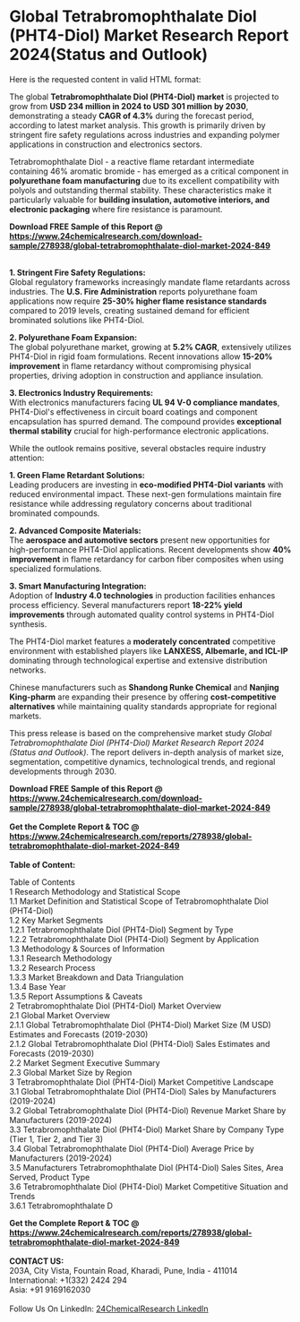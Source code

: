 <h1>Global Tetrabromophthalate Diol (PHT4-Diol) Market Research Report 2024(Status and Outlook)</h1><p>Here is the requested content in valid HTML format:


</p><p>The global <strong>Tetrabromophthalate Diol (PHT4-Diol) market</strong> is projected to grow from <strong>USD 234 million in 2024 to USD 301 million by 2030</strong>, demonstrating a steady <strong>CAGR of 4.3%</strong> during the forecast period, according to latest market analysis. This growth is primarily driven by stringent fire safety regulations across industries and expanding polymer applications in construction and electronics sectors.</p><p>Tetrabromophthalate Diol - a reactive flame retardant intermediate containing 46% aromatic bromide - has emerged as a critical component in <strong>polyurethane foam manufacturing</strong> due to its excellent compatibility with polyols and outstanding thermal stability. These characteristics make it particularly valuable for <strong>building insulation, automotive interiors, and electronic packaging</strong> where fire resistance is paramount.</p><div><b>Download FREE Sample of this Report @ 
            <a href="https://www.24chemicalresearch.com/download-sample/278938/global-tetrabromophthalate-diol-market-2024-849">
            https://www.24chemicalresearch.com/download-sample/278938/global-tetrabromophthalate-diol-market-2024-849</a></b></div><br><p><strong>1. Stringent Fire Safety Regulations:</strong><br>
Global regulatory frameworks increasingly mandate flame retardants across industries. The <strong>U.S. Fire Administration</strong> reports polyurethane foam applications now require <strong>25-30% higher flame resistance standards</strong> compared to 2019 levels, creating sustained demand for efficient brominated solutions like PHT4-Diol.</p><p><strong>2. Polyurethane Foam Expansion:</strong><br>
The global polyurethane market, growing at <strong>5.2% CAGR</strong>, extensively utilizes PHT4-Diol in rigid foam formulations. Recent innovations allow <strong>15-20% improvement</strong> in flame retardancy without compromising physical properties, driving adoption in construction and appliance insulation.</p><p><strong>3. Electronics Industry Requirements:</strong><br>
With electronics manufacturers facing <strong>UL 94 V-0 compliance mandates</strong>, PHT4-Diol's effectiveness in circuit board coatings and component encapsulation has spurred demand. The compound provides <strong>exceptional thermal stability</strong> crucial for high-performance electronic applications.</p><p>While the outlook remains positive, several obstacles require industry attention:</p><p><strong>1. Green Flame Retardant Solutions:</strong><br>
Leading producers are investing in <strong>eco-modified PHT4-Diol variants</strong> with reduced environmental impact. These next-gen formulations maintain fire resistance while addressing regulatory concerns about traditional brominated compounds.</p><p><strong>2. Advanced Composite Materials:</strong><br>
The <strong>aerospace and automotive sectors</strong> present new opportunities for high-performance PHT4-Diol applications. Recent developments show <strong>40% improvement</strong> in flame retardancy for carbon fiber composites when using specialized formulations.</p><p><strong>3. Smart Manufacturing Integration:</strong><br>
Adoption of <strong>Industry 4.0 technologies</strong> in production facilities enhances process efficiency. Several manufacturers report <strong>18-22% yield improvements</strong> through automated quality control systems in PHT4-Diol synthesis.</p><p>The PHT4-Diol market features a <strong>moderately concentrated</strong> competitive environment with established players like <strong>LANXESS, Albemarle, and ICL-IP</strong> dominating through technological expertise and extensive distribution networks.</p><p>Chinese manufacturers such as <strong>Shandong Runke Chemical</strong> and <strong>Nanjing King-pharm</strong> are expanding their presence by offering <strong>cost-competitive alternatives</strong> while maintaining quality standards appropriate for regional markets.</p><p>This press release is based on the comprehensive market study <em>Global Tetrabromophthalate Diol (PHT4-Diol) Market Research Report 2024 (Status and Outlook)</em>. The report delivers in-depth analysis of market size, segmentation, competitive dynamics, technological trends, and regional developments through 2030.</p><div><b>Download FREE Sample of this Report @ 
            <a href="https://www.24chemicalresearch.com/download-sample/278938/global-tetrabromophthalate-diol-market-2024-849">
            https://www.24chemicalresearch.com/download-sample/278938/global-tetrabromophthalate-diol-market-2024-849</a></b></div><br><div><b>Get the Complete Report & TOC @ 
            <a href="https://www.24chemicalresearch.com/reports/278938/global-tetrabromophthalate-diol-market-2024-849">
            https://www.24chemicalresearch.com/reports/278938/global-tetrabromophthalate-diol-market-2024-849</a></b></div><br>
            <b>Table of Content:</b><p>Table of Contents<br />
 1 Research Methodology and Statistical Scope<br />
 1.1 Market Definition and Statistical Scope of Tetrabromophthalate Diol (PHT4-Diol)<br />
 1.2 Key Market Segments<br />
 1.2.1 Tetrabromophthalate Diol (PHT4-Diol) Segment by Type<br />
 1.2.2 Tetrabromophthalate Diol (PHT4-Diol) Segment by Application<br />
 1.3 Methodology & Sources of Information<br />
 1.3.1 Research Methodology<br />
 1.3.2 Research Process<br />
 1.3.3 Market Breakdown and Data Triangulation<br />
 1.3.4 Base Year<br />
 1.3.5 Report Assumptions & Caveats<br />
 2 Tetrabromophthalate Diol (PHT4-Diol) Market Overview<br />
 2.1 Global Market Overview<br />
 2.1.1 Global Tetrabromophthalate Diol (PHT4-Diol) Market Size (M USD) Estimates and Forecasts (2019-2030)<br />
 2.1.2 Global Tetrabromophthalate Diol (PHT4-Diol) Sales Estimates and Forecasts (2019-2030)<br />
 2.2 Market Segment Executive Summary<br />
 2.3 Global Market Size by Region<br />
 3 Tetrabromophthalate Diol (PHT4-Diol) Market Competitive Landscape<br />
 3.1 Global Tetrabromophthalate Diol (PHT4-Diol) Sales by Manufacturers (2019-2024)<br />
 3.2 Global Tetrabromophthalate Diol (PHT4-Diol) Revenue Market Share by Manufacturers (2019-2024)<br />
 3.3 Tetrabromophthalate Diol (PHT4-Diol) Market Share by Company Type (Tier 1, Tier 2, and Tier 3)<br />
 3.4 Global Tetrabromophthalate Diol (PHT4-Diol) Average Price by Manufacturers (2019-2024)<br />
 3.5 Manufacturers Tetrabromophthalate Diol (PHT4-Diol) Sales Sites, Area Served, Product Type<br />
 3.6 Tetrabromophthalate Diol (PHT4-Diol) Market Competitive Situation and Trends<br />
 3.6.1 Tetrabromophthalate D</p><div><b>Get the Complete Report & TOC @ 
            <a href="https://www.24chemicalresearch.com/reports/278938/global-tetrabromophthalate-diol-market-2024-849">
            https://www.24chemicalresearch.com/reports/278938/global-tetrabromophthalate-diol-market-2024-849</a></b></div><br><b>CONTACT US:</b><br>
            203A, City Vista, Fountain Road, Kharadi, Pune, India - 411014<br>
            International: +1(332) 2424 294<br>
            Asia: +91 9169162030 <br><br>
            Follow Us On LinkedIn: <a href="https://www.linkedin.com/company/24chemicalresearch/">24ChemicalResearch LinkedIn</a>